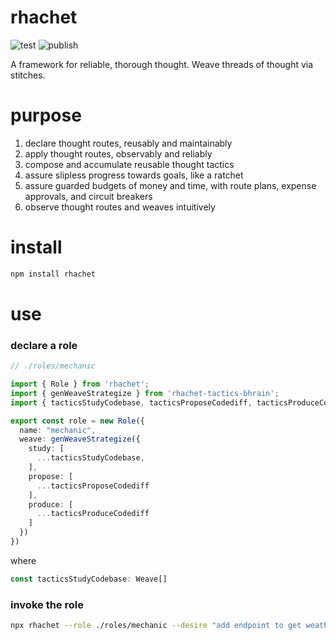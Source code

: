 # rhachet

![test](https://github.com/ehmpathy/rhachet/workflows/test/badge.svg)
![publish](https://github.com/ehmpathy/rhachet/workflows/publish/badge.svg)

A framework for reliable, thorough thought. Weave threads of thought via stitches.

# purpose

1. declare thought routes, reusably and maintainably
2. apply thought routes, observably and reliably
3. compose and accumulate reusable thought tactics
4. assure slipless progress towards goals, like a ratchet
5. assure guarded budgets of money and time, with route plans, expense approvals, and circuit breakers
6. observe thought routes and weaves intuitively

# install

```sh
npm install rhachet
```

# use


### declare a role

```ts
// ./roles/mechanic

import { Role } from 'rhachet';
import { genWeaveStrategize } from 'rhachet-tactics-bhrain';
import { tacticsStudyCodebase, tacticsProposeCodediff, tacticsProduceCodediff } from './role/mechanic/tactics';

export const role = new Role({
  name: "mechanic",
  weave: genWeaveStrategize({
    study: [
      ...tacticsStudyCodebase,
    ],
    propose: [
      ...tacticsProposeCodediff
    ],
    produce: [
      ...tacticsProduceCodediff
    ]
  })
})
```

where

```ts
const tacticsStudyCodebase: Weave[]
```

### invoke the role

```sh
npx rhachet --role ./roles/mechanic --desire "add endpoint to get weather"
```
